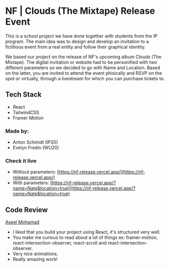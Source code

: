 # NF | Clouds (The Mixtape) Release Event

This is a school project we have done together with students from the IP program. The main idea was to design and develop an invitation to a fictitious event from a real entity and follow their graphical identity.

We based our project on the release of NF's upcoming album Clouds (The Mixtape). The digital invitation or website had to be personified with two different parameters so we decided to go with Name and Location. Based on the latter, you are invited to attend the event phisically and RSVP on the spot or virtually, through a livestream for which you can purchase tickets to.

## Tech Stack
* React
* TailwindCSS
* Framer Motion

### Made by:
* Anton Schmidt (IP20)
* Evelyn Fredin (WU20)

### Check it live
* Without parameters: [https://nf-release.vercel.app/](https://nf-release.vercel.app/)
* With parameters: [https://nf-release.vercel.app/?name=Nate&location=true](https://nf-release.vercel.app/?name=Nate&location=true)

## Code Review
[Aseel Mohamad](https://github.com/Aseel88)
- I liked that you build your project using React, it's structured very well.
- You make me curious to read about a lot of things ex: framer-motion, react-intersection-observer, react-scroll and react-intersection-observer.
- Very nice animations.
- Really amazing work!
